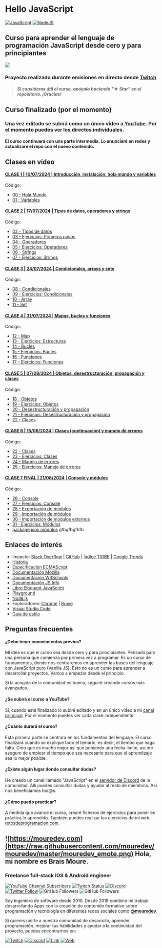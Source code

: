 # Hello JavaScript

[![JavaScript](https://img.shields.io/badge/JavaScript-ES6+-yellow?style=for-the-badge&logo=javascript&logoColor=white&labelColor=101010)](https://developer.mozilla.org/es/docs/Web/JavaScript) [![NodeJS](https://img.shields.io/badge/NODEJS-v20+-green?style=for-the-badge&logo=nodedotjs&logoColor=white&labelColor=101010)](https://nodejs.org/)

## Curso para aprender el lenguaje de programación JavaScript desde cero y para principiantes

![](./Images/header.jpg)

### Proyecto realizado durante emisiones en directo desde [Twitch](https://twitch.tv/mouredev)
> ##### Si consideras útil el curso, apóyalo haciendo "★ Star" en el repositorio. ¡Gracias!

## Curso finalizado (por el momento)

### Una vez editado se subirá como un único vídeo a [YouTube](https://youtube.com/@mouredev). Por el momento puedes ver los directos individuales.
#### El curso continuará con una parte intermedia. Lo anunciaré en redes y actualizaré el repo con el nuevo contenido.

## Clases en vídeo

#### [CLASE 1 | 10/07/2024 | Introducción, instalación, hola mundo y variables](https://www.youtube.com/live/hoULS5isDck?si=qtcStT34Ef8ETBmB&t=915)

Código:

* [00 - Hola Mundo](./Basic/00-helloworld.js)
* [01 - Variables](./Basic/01-variables.js)

#### [CLASE 2 | 17/07/2024 | Tipos de datos, operadores y strings](https://www.youtube.com/live/euVbF1eatEY?si=nHS3QznAlA_C39NK&t=808)

Código:

* [02 - Tipos de datos](./Basic/02-datatypes.js)
* [03 - Ejercicios: Primeros pasos](./Basic/03-beginner-exercises.js)
* [04 - Operadores](./Basic/04-operators.js)
* [05 - Ejercicios: Operadores](./Basic/05-operators-exercises.js)
* [06 - Strings](./Basic/06-strings.js)
* [07 - Ejercicios: Strings](./Basic/07-strings-exercises.js)

#### [CLASE 3 | 24/07/2024 | Condicionales, arrays y sets](https://www.youtube.com/live/XCNjoIoO3Ws?si=3XCjdZ9r41JID-by&t=978)

Código:

* [08 - Condicionales](./Basic/08-conditionals.js)
* [09 - Ejercicios: Condicionales](./Basic/09-conditionals-exercises.js)
* [10 - Array](./Basic/10-array.js)
* [11 - Set](./Basic/11-set.js)

#### [CLASE 4 | 31/07/2024 | Mapas, bucles y funciones](https://www.youtube.com/live/xg1GeHKiNzU?si=oiWHK8bDTZ1c98hF&t=885)

Código:

* [12 - Map](./Basic/12-map.js)
* [13 - Ejercicios: Estructuras](./Basic/13-structures-exercises.js)
* [14 - Bucles](./Basic/14-loops.js)
* [15 - Ejercicios: Bucles](./Basic/15-loops-exercises.js)
* [16 - Funciones](./Basic/16-functions.js)
* [17 - Ejercicios: Funciones](./Basic/17-functions-exercises.js)

#### [CLASE 5 | 07/08/2024 | Objetos, desestructuración, propagación y clases](https://www.youtube.com/live/SBXEpAx_y_Q?si=Sbqqa2-_eGwsUkH-&t=958)

Código:

* [18 - Objetos](./Basic/18-objects.js)
* [19 - Ejercicios: Objetos](./Basic/19-objects-exercises.js)
* [20 - Desestructuración y propagación](./Basic/20-destructuring-spreading.js)
* [21 - Ejercicios: Desestructuración y propagación](./Basic/21-destructuring-spreading-exercises.js)
* [22 - Clases](./Basic/22-classes.js)

#### [CLASE 6 | 15/08/2024 | Clases (continuación) y manejo de errores](https://www.youtube.com/live/8p6SLAIgwZI?si=MS9o7qIhezx9NTQX&t=902)

Código:

* [22 - Clases](./Basic/22-classes.js)
* [23 - Ejercicios: Clases](./Basic/23-classes-exercises.js)
* [24 - Manejo de errores](./Basic/24-error-handling.js)
* [25 - Ejercicios: Manejo de errores](./Basic/25-error-handling-exercises.js)
  

#### [CLASE 7 FINAL | 21/08/2024 | Console y módulos](https://www.youtube.com/live/PAnxhBE5kIE?si=V0F_NsKO9lmhhatu&t=555)

Código:

* [26 - Console](./Basic/26-console-methods.js)
* [27 - Ejercicios: Console](./Basic/27-console-methods-exercises.js)
* [28 - Exportación de módulos](./Basic/28-export-modules.js)
* [29 - Importación de módulos](./Basic/29-import-modules.js)
* [30 - Importación de módulos externos](./Basic/30-import-external-modules.cjs)
* [31 - Ejercicios: Módulos](./Basic/31-modules-exercises.js)
* [package.json módulos](./Basic/package.json)
gfbgfbgfbfb
## Enlaces de interés

* Impacto: [Stack Overflow](https://survey.stackoverflow.co/2023/#most-popular-technologies-language) | [GitHub](https://github.blog/2023-11-08-the-state-of-open-source-and-ai/) | [Índice TIOBE](https://www.tiobe.com/tiobe-index/) | [Google Trends](https://trends.google.es/trends/explore?cat=5&date=today%205-y&q=%2Fm%2F02p97,%2Fm%2F05z1_,%2Fm%2F07sbkfb&hl=es)
* [Historia](https://es.wikipedia.org/wiki/JavaScript)
* [Especificación ECMAScript](https://tc39.es/ecma262/)
* [Documentación Mozilla](https://developer.mozilla.org/es/docs/Web/JavaScript)
* [Documentación W3Schools](https://www.w3schools.com/js/)
* [Documentación JS Info](https://es.javascript.info/)
* [Libro Eloquent JavaScript](https://eloquentjavascript.net/)
* [Playground](https://runjs.app/play)
* [Node.js](https://nodejs.org)
* Exploradores: [Chrome](https://www.google.com/intl/es_es/chrome/) | [Brave](https://brave.com/download/)
* [Visual Studio Code](https://code.visualstudio.com/)
* [Guía de estilo](https://google.github.io/styleguide/jsguide.html)


## Preguntas frecuentes

#### ¿Debo tener conocimientos previos?
Mi idea es que el curso sea desde cero y para principiantes. Pensado para una persona que comienza por primera vez a programar. Es un curso de fundamentos, donde nos centraremos en aprender las bases del lenguaje con JavaScript puro (Vanilla JS). Esto no es un curso para aprender a desarrollar proyectos. Vamos a empezar desde el principio.

Si la acogida de la comunidad es buena, seguiré creando cursos más avanzados.

#### ¿Se subirá el curso a YouTube?
Sí, cuando esté finalizado lo subiré editado y en un único vídeo a mi [canal principal](https://youtube.com/@mouredev). Por el momento puedes ver cada clase independiente.

#### ¿Cuánto durará el curso?
Esta primera parte se centrará en los fundamentos del lenguaje. El curso finalizará cuando se explique todo el temario, es decir, el tiempo que haga falta. Creo que es mucho mejor así que poniendo una fecha límite, así me aseguro de emplear el tiempo que sea necesario para que el aprendizaje sea lo mejor posible.

#### ¿Existe algún lugar donde consultar dudas?
He creado un canal llamado "JavaScript" en el [servidor de Discord](https://discord.gg/mouredev) de la comunidad. Allí puedes consultar dudas y ayudar al resto de miembros. Así nos beneficiamos tod@s.

#### ¿Cómo puedo practicar?
A medida que avance el curso, crearé ficheros de ejercicios para poner en práctica lo aprendido. También puedes realizar los ejercicios de mi web [retosdeprogramacion.com](https://retosdeprogramacion.com).

## ![https://mouredev.com](https://raw.githubusercontent.com/mouredev/mouredev/master/mouredev_emote.png) Hola, mi nombre es Brais Moure.
### Freelance full-stack iOS & Android engineer

[![YouTube Channel Subscribers](https://img.shields.io/youtube/channel/subscribers/UCxPD7bsocoAMq8Dj18kmGyQ?style=social)](https://youtube.com/mouredevapps?sub_confirmation=1)
[![Twitch Status](https://img.shields.io/twitch/status/mouredev?style=social)](https://twitch.com/mouredev)
[![Discord](https://img.shields.io/discord/729672926432985098?style=social&label=Discord&logo=discord)](https://mouredev.com/discord)
[![Twitter Follow](https://img.shields.io/twitter/follow/mouredev?style=social)](https://twitter.com/mouredev)
![GitHub Followers](https://img.shields.io/github/followers/mouredev?style=social)
![GitHub Followers](https://img.shields.io/github/stars/mouredev?style=social)

Soy ingeniero de software desde 2010. Desde 2018 combino mi trabajo desarrollando Apps con la creación de contenido formativo sobre programación y tecnología en diferentes redes sociales como **[@mouredev](https://moure.dev)**.

Si quieres unirte a nuestra comunidad de desarrollo, aprender programación, mejorar tus habilidades y ayudar a la continuidad del proyecto, puedes encontrarnos en:

[![Twitch](https://img.shields.io/badge/Twitch-Programación_en_directo-9146FF?style=for-the-badge&logo=twitch&logoColor=white&labelColor=101010)](https://twitch.tv/mouredev)
[![Discord](https://img.shields.io/badge/Discord-Servidor_de_la_comunidad-5865F2?style=for-the-badge&logo=discord&logoColor=white&labelColor=101010)](https://mouredev.com/discord)
[![Link](https://img.shields.io/badge/Links_de_interés-moure.dev-39E09B?style=for-the-badge&logo=Linktree&logoColor=white&labelColor=101010)](https://moure.dev) [![Web](https://img.shields.io/badge/GitHub-MoureDev-14a1f0?style=for-the-badge&logo=github&logoColor=white&labelColor=101010)](https://github.com/mouredev)
